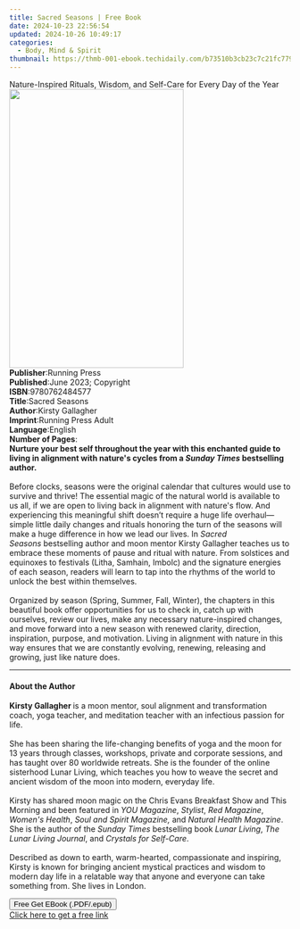 ```yaml
---
title: Sacred Seasons | Free Book
date: 2024-10-23 22:56:54
updated: 2024-10-26 10:49:17
categories:
  - Body, Mind & Spirit
thumbnail: https://thmb-001-ebook.techidaily.com/b73510b3cb23c7c21fc779dd64ca72b22b2fdd0eee38f8de4e763a1f95661084.jpg
---
```

<main id="book-container">
  <div class="flex flex-col">
    <div class="book-brief flex-1 py-6 px-4 sm:p-6 md:py-10 md:px-8">
      <!-- brief-->
      <div class="book-brief-main">
        Nature-Inspired Rituals, Wisdom, and Self-Care for Every Day of the Year
      </div>
    </div>
    <div
      class="book-meta-info flex-1 grid gap-4 col-start-1 col-end-3 row-start-1 sm:mb-6 sm:grid-cols-4 lg:gap-6 lg:col-start-2 lg:row-end-6 lg:row-span-6 lg:mb-0"
    >
      <div
        class="book-meta-info-left place-content-center mt-4 p-4 text-sm leading-6 col-start-2 col-span-2 dark:text-slate-400"
      >
        <img
          class="w-full h-500 object-cover rounded-lg sm:h-255 sm:col-span-2 lg:col-span-full"
          src="https://img-001-ebook.techidaily.com/9909d2f1976f7bc2faddd1f67a8bc451bad79eec75f4937ea0a17f4df8ea2173.jpg"
          alt=""
          width="312"
          height="500"
        />
      </div>
      <div
        class="book-meta-info-right mt-2 col-start-1 row-start-2 col-span-3 self-center"
      >
        <!-- meta data  -->
        <div class="flex flex-col px-4 md:px-8">
          <div class="flex-1">
            <strong>Publisher</strong>:<span class="px-2">Running Press</span>
          </div>
          <div class="flex-1">
            <strong>Published</strong>:<span class="px-2"
              >June 2023; Copyright</span
            >
          </div>
          <div class="flex-1">
            <strong>ISBN</strong>:<span class="px-2">9780762484577</span>
          </div>
          <div class="flex-1">
            <strong>Title</strong>:<span class="px-2">Sacred Seasons</span>
          </div>
          <div class="flex-1">
            <strong>Author</strong>:<span class="px-2">Kirsty Gallagher</span>
          </div>
          <div class="flex-1">
            <strong>Imprint</strong>:<span class="px-2"
              >Running Press Adult</span
            >
          </div>
          <div class="flex-1">
            <strong>Language</strong>:<span class="px-2">English</span>
          </div>
          <div class="flex-1">
            <strong>Number of Pages</strong>:<span class="px-2"></span>
          </div>
        </div>
      </div>
    </div>
    <div class="book-description flex-1 py-6 px-4 sm:p-6 md:py-10 md:px-8">
      <div class="book-description-main">
        <div accordion-content="" id="description">
          <b
            >Nurture your best self throughout the year with this enchanted
            guide to living in alignment with nature's cycles from a
            <i>Sunday Times</i> bestselling author.&nbsp;</b
          ><br /><br />
          Before clocks, seasons were the original calendar that cultures would
          use to survive and thrive! The essential magic of the natural world is
          available to us all, if we are open to living back in alignment with
          nature's flow. And experiencing this meaningful shift doesn’t require
          a huge life overhaul—simple little daily changes and rituals honoring
          the turn of the seasons will make a huge difference in how we lead our
          lives. In&nbsp;<i>Sacred Seasons</i>&nbsp;bestselling author and moon
          mentor Kirsty Gallagher teaches us to embrace these&nbsp;moments of
          pause and ritual with nature. From solstices and equinoxes to
          festivals (Litha, Samhain, Imbolc) and the signature energies of each
          season, readers will learn to tap into the rhythms of the world to
          unlock the best within themselves.<br /><br />
          Organized by season (Spring, Summer, Fall, Winter), the chapters in
          this beautiful book offer opportunities for us to check in, catch up
          with ourselves, review our lives, make any necessary nature-inspired
          changes, and move forward into a new season with renewed clarity,
          direction, inspiration, purpose, and motivation. Living in alignment
          with nature in this way ensures that we are constantly evolving,
          renewing, releasing and growing, just like nature does.
        </div>
        <div class="accordion-fader"></div>
      </div>
    </div>
    <div class="book-excerpts flex-1 py-6 px-4 sm:p-6 md:py-10 md:px-8">
      <!-- excerpts-->
      <div class="book-excerpts-main">
        <hr />
        <h4 class="placeholder placeholder-heading">
          <span>About the Author</span>
        </h4>
        <p>
          <b>Kirsty Gallagher </b>is a moon mentor, soul alignment and
          transformation coach, yoga teacher, and meditation teacher with an
          infectious passion for life.<br /><br />
          She has been sharing the life-changing benefits of yoga and the moon
          for 13 years through classes, workshops, private and corporate
          sessions, and has taught over 80 worldwide retreats. She is the
          founder of the online sisterhood Lunar Living, which teaches you how
          to weave the secret and ancient wisdom of the moon into modern,
          everyday life.<br /><br />
          Kirsty has shared moon magic on the Chris Evans Breakfast Show and
          This Morning and been featured in <i>YOU Magazine</i>, <i>Stylist</i>,
          <i>Red Magazine</i>, <i>Women's Health</i>,
          <i>Soul and Spirit Magazine,</i> and <i>Natural Health Magazine</i>.
          She is the author of the&nbsp;<i>Sunday Times</i>&nbsp;bestselling
          book&nbsp;<i>Lunar Living</i>,&nbsp;<i>The Lunar Living Journal</i>,
          and&nbsp;<i>Crystals for Self-Care</i>.<br /><br />
          Described as down to earth, warm-hearted, compassionate and inspiring,
          Kirsty is known for bringing ancient mystical practices and wisdom to
          modern day life in a relatable way that anyone and everyone can take
          something from. She lives in London.
        </p>
      </div>
    </div>
    <div
      class="book-about-author flex-1 py-6 px-4 sm:p-6 md:py-10 md:px-8"
    ></div>
    <div class="book-free-get flex-1 py-6 px-4 sm:p-6 md:py-10 md:px-8">
      <button
        id="btn-free-get"
        class="bg-blue-500 hover:bg-blue-700 text-white font-bold py-2 px-4 rounded"
      >
        Free Get EBook (.PDF/.epub)
      </button>
      <div id="countdown-display" class="px-2 text-lg mt-2"></div>
      <a
        id="free-link"
        class="hidden bg-blue-500 hover:bg-blue-700 text-white font-bold py-2 px-4 rounded"
        href="https://www.ebooks.com/en-us/book/210862069/sacred-seasons/kirsty-gallagher/"
        target="_blank"
        >Click here to get a free link</a
      >
    </div>
    <script>
      let countdownTime = 0;
      let countdownInterval = null;
      document
        .getElementById('btn-free-get')
        .addEventListener('click', startCountdown);
      function startCountdown() {
        countdownTime = new Date().getTime() + 60000 * 3;
        countdownInterval = setInterval(updateCountdown, 1000);
        document.getElementById('btn-free-get').disabled = true;
        document
          .getElementById('btn-free-get')
          .classList.add('bg-gray-500', 'cursor-not-allowed');
      }
      function updateCountdown() {
        let currentTime = new Date().getTime();
        let timeLeft = countdownTime - currentTime;
        let secondsLeft = Math.floor(timeLeft / 1000);
        document.getElementById('countdown-display').innerHTML =
          `Remaining time: ${secondsLeft} seconds.`;
        if (secondsLeft <= 0) {
          clearInterval(countdownInterval);
          document.getElementById('btn-free-get').classList.add('hidden');
          document.getElementById('free-link').classList.remove('hidden');
          document.getElementById('countdown-display').innerHTML = '';
        }
      }
    </script>
  </div>
</main>
